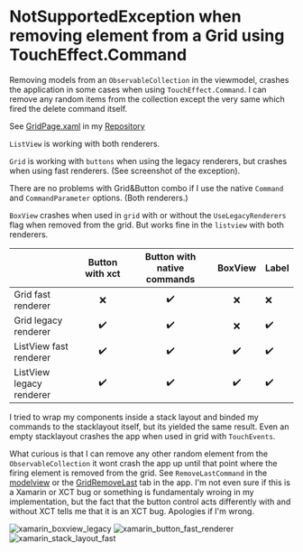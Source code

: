 # NotSupportedException when removing element from a Grid using TouchEffect.Command

Removing models from an `ObservableCollection` in the viewmodel, crashes the application in some cases when using `TouchEffect.Command`. I can remove any random items from the collection except the very same which fired the delete command itself.

See [GridPage.xaml](https://github.com/robotjatek/XamarinGridBugRepro/blob/master/XamarinGridBug/XamarinGridBug/Pages/GridPage.xaml) in my [Repository](https://github.com/robotjatek/XamarinGridBugRepro)

`ListView` is working with both renderers.

`Grid` is working with `buttons` when using the legacy renderers, but crashes when using fast renderers. (See screenshot of the exception).

There are no problems with Grid&Button combo if I use the native `Command` and `CommandParameter` options. (Both renderers.)

`BoxView` crashes when used in  `grid` with or without the `UseLegacyRenderers` flag when removed from the grid. But works fine in the `listview` with both renderers.

|	        | Button with xct | Button with native commands | BoxView | Label |
|:----|:------------:| :------------------------: | :----: | ------ |
| Grid fast renderer      |:x:|:heavy_check_mark:|:x:|:x:|
| Grid legacy renderer |:heavy_check_mark:|:heavy_check_mark:|:x:|:heavy_check_mark:|
| ListView fast renderer   |:heavy_check_mark:|:heavy_check_mark:|:heavy_check_mark:| :heavy_check_mark: |
| ListView legacy renderer |:heavy_check_mark:|:heavy_check_mark:|:heavy_check_mark:|:heavy_check_mark:|

I tried to wrap my components inside a stack layout and binded my commands to the stacklayout itself, but its yielded the same result. Even an empty stacklayout crashes the app when used in grid with `TouchEvents`.

What curious is that I can remove any other random element from the `ObservableCollection` it wont crash the app up until that point where the firing element is removed from the grid. See  `RemoveLastCommand` in the [modelview](https://github.com/robotjatek/XamarinGridBugRepro/blob/master/XamarinGridBug/XamarinGridBug/ViewModel.cs) or the [GridRemoveLast](https://github.com/robotjatek/XamarinGridBugRepro/blob/master/XamarinGridBug/XamarinGridBug/Pages/GridRemoveLast.xaml) tab in the app. I'm not even sure if this is a Xamarin or XCT bug or something is fundamentaly wroing in my implementation, but the fact that the button control acts differently with and without XCT tells me that it is an XCT bug. Apologies if I'm wrong.

![xamarin_boxview_legacy](https://user-images.githubusercontent.com/5225221/136858763-2c168a06-c8e0-4689-a154-4b61aa72f5fc.png)
![xamarin_button_fast_renderer](https://user-images.githubusercontent.com/5225221/136858766-2506d309-4f90-4829-aa8d-cdf102415b00.png)
![xamarin_stack_layout_fast](https://user-images.githubusercontent.com/5225221/136858768-33c6c2ce-d744-40fd-8022-5c8b39c1dffe.png)
